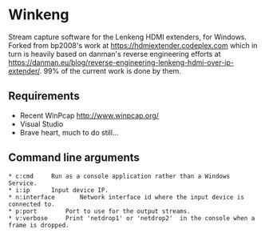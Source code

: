 # Winkeng
Stream capture software for the Lenkeng HDMI extenders, for Windows. Forked from bp2008's work at https://hdmiextender.codeplex.com which in turn is heavily based on danman's reverse engineering efforts at https://danman.eu/blog/reverse-engineering-lenkeng-hdmi-over-ip-extender/. 99% of the current work is done by them.

## Requirements
* Recent WinPcap http://www.winpcap.org/
* Visual Studio
* Brave heart, much to do still...

## Command line arguments
	* c:cmd		Run as a console application rather than a Windows Service.
	* i:ip		Input device IP.
	* n:interface		Network interface id where the input device is connected to.
	* p:port		Port to use for the output streams.
	* v:verbose		Print 'netdrop1' or 'netdrop2'  in the console when a frame is dropped.


